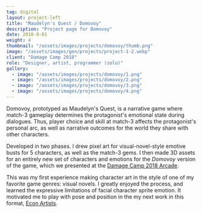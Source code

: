 ```yaml
---
tag: digital
layout: project-left
title: "Maudelyn's Quest / Domovoy"
description: "Project page for Domovoy"
date: 2018-9-01
weight: 4
thumbnail: "/assets/images/projects/domovoy/thumb.png"
image: "/assets/images/gen/projects/project-1-2.webp"
client: "Damage Camp 2018"
role: "Designer, artist, programmer (solo)"
gallery:
  - image: "/assets/images/projects/domovoy/1.png"
  - image: "/assets/images/projects/domovoy/2.png"
  - image: "/assets/images/projects/domovoy/3.png"
  - image: "/assets/images/projects/domovoy/4.png"
---
```


Domovoy, prototyped as Maudelyn's Quest, is a narrative game where match-3 gameplay determines the protagonist's emotional state during dialogues. Thus, player choice and skill at match-3 affects the protagonist's personal arc, as well as narrative outcomes for the world they share with other characters.

Developed in two phases. I drew pixel art for visual-novel-style emotive busts for 5 characters, as well as the match-3 gems. I then made 3D assets for an entirely new set of characters and emotions for the _Domovoy_ version of the game, which we presented at the [Damage Camp 2018 Arcade](https://web.archive.org/web/20220126224836/2018.damage.camp/).

This was my first experience making character art in the style of one of my favorite game genres: visual novels. I greatly enjoyed the process, and learned the expressive limitations of facial character sprite emotion. It motivated me to play with pose and position in the my next work in this format, [Econ Artists]().